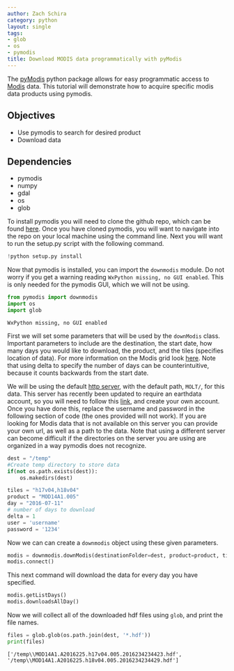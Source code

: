 ```yaml
---
author: Zach Schira
category: python
layout: single
tags:
- glob
- os
- pymodis
title: Download MODIS data programmatically with pyModis
---
```





The [pyModis](http://webcache.googleusercontent.com/search?q=cache:http://www.pymodis.org/_static/pyModis.pdf#27) python package allows for easy programmatic access to [Modis](http://modis.gsfc.nasa.gov/) data. This tutorial will demonstrate how to acquire specific modis data products using pymodis.


## Objectives
- Use pymodis to search for desired product
- Download data
 
## Dependencies
- pymodis
- numpy
- gdal
- os
- glob

To install pymodis you will need to clone the github repo, which can be found [here](https://github.com/lucadelu/pyModis). Once you have cloned pymodis, you will want to navigate into the repo on your local machine using the command line. Next you will want to run the setup.py script with the following command.


```python
!python setup.py install
```

Now that pymodis is installed, you can import the `downmodis` module. Do not worry if you get a warning reading `WxPython missing, no GUI enabled`. This is only needed for the pymodis GUI, which we will not be using.


```python
from pymodis import downmodis
import os
import glob
```

    WxPython missing, no GUI enabled


First we will set some parameters that will be used by the `downModis` class. Important parameters to include are the destination, the start date, how many days you would like to download, the product, and the tiles (specifies location of data). For more information on the Modis grid look [here](http://modis-land.gsfc.nasa.gov/MODLAND_grid.html). Note that using delta to specify the number of days can be counterintuitive, because it counts backwards from the start date.
 
We will be using the default [http server](http://e4ftl01.cr.usgs.gov), with the default path, `MOLT/`, for this data. This server has recently been updated to require an earthdata account, so you will need to follow this [link](https://urs.earthdata.nasa.gov/users/new), and create your own account. Once you have done this, replace the username and password in the following section of code (the ones provided will not work). If you are looking for Modis data that is not available on this server you can provide your own url, as well as a path to the data. Note that using a different server can become difficult if the directories on the server you are using are organized in a way pymodis does not recognize.


```python
dest = "/temp"
#Create temp directory to store data
if(not os.path.exists(dest)):
    os.makedirs(dest)

tiles = "h17v04,h18v04"
product = "MOD14A1.005"
day = "2016-07-11"
# number of days to download
delta = 1
user = 'username'
password = '1234'
```

Now we can can create a `downmodis` object using these given parameters.


```python
modis = downmodis.downModis(destinationFolder=dest, product=product, tiles=tiles, delta=delta, user=user, password=password)
modis.connect()
```

This next command will download the data for every day you have specified.


```python
modis.getListDays()
modis.downloadsAllDay()
```

Now we will collect all of the downloaded hdf files using `glob`, and print the file names.


```python
files = glob.glob(os.path.join(dest, '*.hdf'))
print(files)
```

    ['/temp\\MOD14A1.A2016225.h17v04.005.2016234234423.hdf', '/temp\\MOD14A1.A2016225.h18v04.005.2016234234429.hdf']